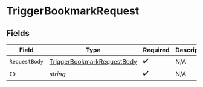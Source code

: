 # TriggerBookmarkRequest


## Fields

| Field                                                                               | Type                                                                                | Required                                                                            | Description                                                                         |
| ----------------------------------------------------------------------------------- | ----------------------------------------------------------------------------------- | ----------------------------------------------------------------------------------- | ----------------------------------------------------------------------------------- |
| `RequestBody`                                                                       | [TriggerBookmarkRequestBody](../../models/operations/triggerbookmarkrequestbody.md) | :heavy_check_mark:                                                                  | N/A                                                                                 |
| `ID`                                                                                | *string*                                                                            | :heavy_check_mark:                                                                  | N/A                                                                                 |